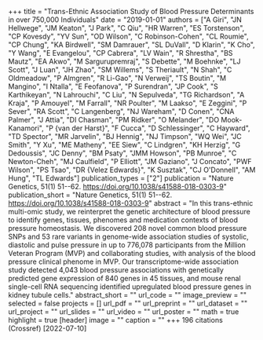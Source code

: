 +++
title = "Trans-Ethnic Association Study of Blood Pressure Determinants in over 750,000 Individuals"
date = "2019-01-01"
authors = ["A Giri", "JN Hellwege", "JM Keaton", "J Park", "C Qiu", "HR Warren", "ES Torstenson", "CP Kovesdy", "YV Sun", "OD Wilson", "C Robinson-Cohen", "CL Roumie", "CP Chung", "KA Birdwell", "SM Damrauer", "SL DuVall", "D Klarin", "K Cho", "Y Wang", "E Evangelou", "CP Cabrera", "LV Wain", "R Shrestha", "BS Mautz", "EA Akwo", "M Sargurupremraj", "S Debette", "M Boehnke", "LJ Scott", "J Luan", "JH Zhao", "SM Willems", "S Theriault", "N Shah", "C Oldmeadow", "P Almgren", "R Li-Gao", "N Verweij", "TS Boutin", "M Mangino", "I Ntalla", "E Feofanova", "P Surendran", "JP Cook", "S Karthikeyan", "N Lahrouchi", "C Liu", "N Sepulveda", "TG Richardson", "A Kraja", "P Amouyel", "M Farrall", "NR Poulter", "M Laakso", "E Zeggini", "P Sever", "RA Scott", "C Langenberg", "NJ Wareham", "D Conen", "CNA Palmer", "J Attia", "DI Chasman", "PM Ridker", "O Melander", "DO Mook-Kanamori", "P {van der Harst}", "F Cucca", "D Schlessinger", "C Hayward", "TD Spector", "MR Jarvelin", "BJ Hennig", "NJ Timpson", "WQ Wei", "JC Smith", "Y Xu", "ME Matheny", "EE Siew", "C Lindgren", "KH Herzig", "G Dedoussis", "JC Denny", "BM Psaty", "JMM Howson", "PB Munroe", "C Newton-Cheh", "MJ Caulfield", "P Elliott", "JM Gaziano", "J Concato", "PWF Wilson", "PS Tsao", "DR {Velez Edwards}", "K Susztak", "CJ O'Donnell", "AM Hung", "TL Edwards"]
publication_types = ["2"]
publication = "Nature Genetics, 51(1) 51--62. https://doi.org/10.1038/s41588-018-0303-9"
publication_short = "Nature Genetics, 51(1) 51--62. https://doi.org/10.1038/s41588-018-0303-9"
abstract = "In this trans-ethnic multi-omic study, we reinterpret the genetic architecture of blood pressure to identify genes, tissues, phenomes and medication contexts of blood pressure homeostasis. We discovered 208 novel common blood pressure SNPs and 53 rare variants in genome-wide association studies of systolic, diastolic and pulse pressure in up to 776,078 participants from the Million Veteran Program (MVP) and collaborating studies, with analysis of the blood pressure clinical phenome in MVP. Our transcriptome-wide association study detected 4,043 blood pressure associations with genetically predicted gene expression of 840 genes in 45 tissues, and mouse renal single-cell RNA sequencing identified upregulated blood pressure genes in kidney tubule cells."
abstract_short = ""
url_code = ""
image_preview = ""
selected = false
projects = []
url_pdf = ""
url_preprint = ""
url_dataset = ""
url_project = ""
url_slides = ""
url_video = ""
url_poster = ""
math = true
highlight = true
[header]
image = ""
caption = ""
+++
196 citations (Crossref) [2022-07-10]
